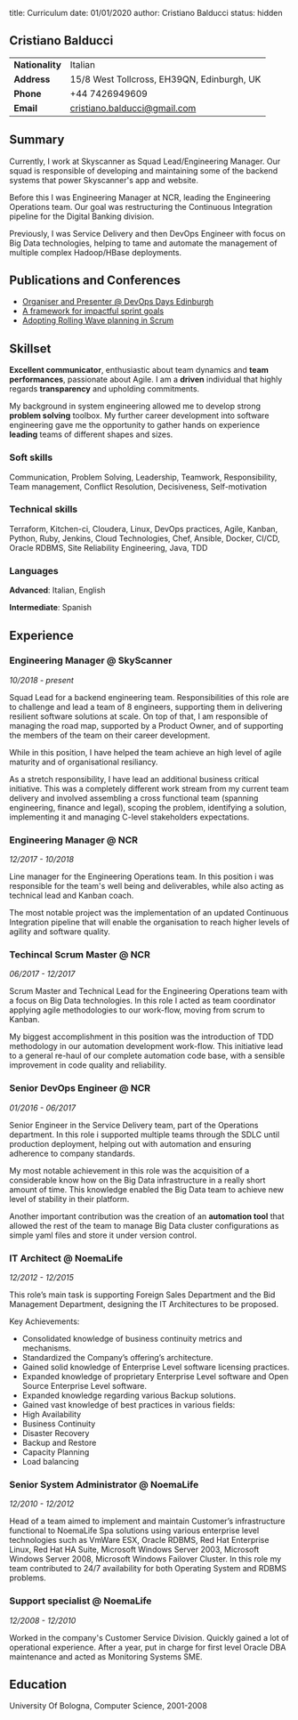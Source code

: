 title: Curriculum
date: 01/01/2020
author: Cristiano Balducci
status: hidden
## Cristiano Balducci

|   |   |
|-|-|
| **Nationality** | Italian |
| **Address** | 15/8 West Tollcross, EH39QN, Edinburgh, UK |
| **Phone** | +44 7426949609 |
| **Email** | cristiano.balducci@gmail.com |

## Summary
Currently, I work at Skyscanner as Squad Lead/Engineering Manager. Our squad is responsible of developing and maintaining some of the backend systems that power Skyscanner's app and website.

Before this I was Engineering Manager at NCR, leading the Engineering Operations team. Our goal was restructuring the Continuous Integration pipeline for the Digital Banking division.

Previously, I was Service Delivery and then DevOps Engineer with focus on Big Data technologies, helping to tame and automate the management of multiple complex Hadoop/HBase deployments.

## Publications and Conferences
- [Organiser and Presenter @ DevOps Days Edinburgh](https://devopsdays.org/events/2019-edinburgh/contact)
- [A framework for impactful sprint goals](https://medium.com/@SkyscannerEng/3-1-questions-for-impactful-sprint-goals-48faa776aac3)
- [Adopting Rolling Wave planning in Scrum](https://medium.com/@SkyscannerEng/dont-burn-out-burn-down-how-we-learned-to-sprint-on-shifting-sands-a67341c34fa8)

## Skillset

**Excellent communicator**, enthusiastic about team dynamics and **team performances**, passionate about Agile.
I am a **driven** individual that highly regards **transparency** and upholding commitments.

My background in system engineering allowed me to develop strong **problem solving** toolbox. My further career development into software engineering gave me the opportunity to gather hands on experience **leading** teams of different shapes and sizes.

### Soft skills
Communication, Problem Solving, Leadership, Teamwork, Responsibility, Team management, Conflict Resolution, Decisiveness, Self-motivation

### Technical skills
Terraform, Kitchen-ci, Cloudera, Linux, DevOps practices, Agile, Kanban, Python, Ruby, Jenkins, Cloud Technologies, Chef, Ansible, Docker, CI/CD, Oracle RDBMS, Site Reliability Engineering, Java, TDD

### Languages
**Advanced**: Italian, English

**Intermediate**: Spanish

## Experience

### Engineering Manager @ SkyScanner
_10/2018 - present_

Squad Lead for a backend engineering team.
Responsibilities of this role are to challenge and lead a team of 8 engineers, supporting them in delivering resilient software solutions at scale. On top of that, I am responsible of managing the road map, supported by a Product Owner, and of supporting the members of the team on their career development.

While in this position, I have helped the team achieve an high level of agile maturity and of organisational resiliancy.

As a stretch responsibility, I have lead an additional business critical initiative. This was a completely different work stream from my current team delivery and involved assembling a cross functional team (spanning engineering, finance and legal), scoping the problem, identifying a solution, implementing it and managing C-level stakeholders expectations.

### Engineering Manager @ NCR
_12/2017 - 10/2018_

Line manager for the Engineering Operations team.
In this position i was responsible for the team's well being and deliverables, while also acting as technical lead and Kanban coach.

The most notable project was the implementation of an updated Continuous Integration pipeline that will enable the organisation to reach higher levels of agility and software quality.

### Techincal Scrum Master @ NCR
_06/2017 - 12/2017_

Scrum Master and Technical Lead for the Engineering Operations team with a focus on Big Data technologies.
In this role I acted as team coordinator applying agile methodologies to our work-flow, moving from scrum to Kanban.

My biggest accomplishment in this position was the introduction of TDD methodology in our automation development work-flow. This initiative lead to a general re-haul of our complete automation code base, with a sensible improvement in code quality and reliability.

### Senior DevOps Engineer @ NCR
_01/2016 - 06/2017_

Senior Engineer in the Service Delivery team, part of the Operations department.
In this role i supported multiple teams through the SDLC until production deployment, helping out with automation and ensuring adherence to company standards.

My most notable achievement in this role was the acquisition of a considerable know how on the Big Data infrastructure in a really short amount of time. This knowledge enabled the Big Data team to achieve new level of stability in their platform.

Another important contribution was the creation of an **automation tool** that allowed the rest of the team
to manage Big Data cluster configurations as simple yaml files and store it under version control.

### IT Architect @ NoemaLife
_12/2012 - 12/2015_

This role’s main task is supporting Foreign Sales Department and the Bid Management Department, designing the IT Architectures to be proposed.

Key Achievements:
-   Consolidated knowledge of business continuity metrics and mechanisms.
-   Standardized the Company’s offering’s architecture.
-   Gained solid knowledge of Enterprise Level software licensing practices.
-   Expanded knowledge of proprietary Enterprise Level software and Open Source Enterprise Level software.
-   Expanded knowledge regarding various Backup solutions.
-   Gained vast knowledge of best practices in various fields:
   -   High Availability
   -   Business Continuity
   -   Disaster Recovery
   -   Backup and Restore
   -   Capacity Planning
   -   Load balancing

### Senior System Administrator @ NoemaLife
_12/2010 - 12/2012_

Head of a team aimed to implement and maintain Customer’s infrastructure functional to NoemaLife Spa solutions using various enterprise level technologies such as VmWare ESX, Oracle RDBMS, Red Hat Enterprise Linux, Red Hat HA Suite, Microsoft Windows Server 2003, Microsoft Windows Server 2008, Microsoft Windows Failover Cluster.
In this role my team contributed to 24/7 availability for both Operating System and RDBMS problems.

### Support specialist @ NoemaLife
_12/2008 - 12/2010_

Worked in the company's Customer Service Division. Quickly gained a lot of operational experience.
After a year, put in charge for first level Oracle DBA maintenance and acted as Monitoring Systems SME.

## Education
University Of Bologna, Computer Science, 2001-2008

